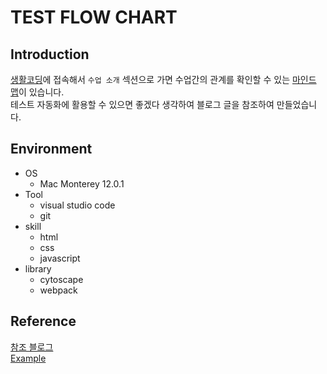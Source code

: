 # TEST FLOW CHART


## Introduction

[생활코딩](https://opentutorials.org/course/1)에 접속해서 `수업 소개` 섹션으로 가면 수업간의 관계를 확인할 수 있는 [마인드 맵](https://seomal.org/)이 있습니다.  
테스트 자동화에 활용할 수 있으면 좋겠다 생각하여 블로그 글을 참조하여 만들었습니다.


## Environment

- OS
    - Mac Monterey 12.0.1
- Tool
    - visual studio code
    - git
- skill
    - html
    - css
    - javascript
- library
    - cytoscape
    - webpack


## Reference 

[참조 블로그](https://velog.io/@takeknowledge/%EC%83%9D%ED%99%9C%EC%BD%94%EB%94%A9-%EB%A7%88%EC%9D%B8%EB%93%9C%EB%A7%B5-cytoscape-%ED%99%9C%EC%9A%A9-%ED%94%84%EB%A1%9C%EC%A0%9D%ED%8A%B8-56k4in7315)  
[Example](https://nomelancholy.github.io/project-skill-map/)
